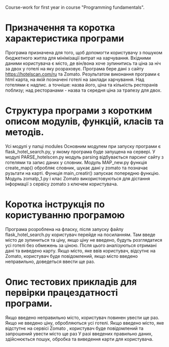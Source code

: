 Course-work for first year in course "Programming fundamentals".

# Призначення та коротка характеристика програми
Програма призначена для того, щоб допомогти користувачу з пошуком бюджетного житла для мінімізації витрат на харчування.
Вхідними даними користувача є місто, де він/вона хоче зупинитись та ціна за ніч за двох у готелі на яку розраховує.
Програма бере дані з сайту https://hotelscan.com/ru та Zomato. Результатом виконання програми є html карта, на якій позначені готелі на заклади харчування. Над готелями є надпис. а точніше: назва його, ціна та кількість ресторанів поблизу; над ресторанами - назва та середня ціна за трапезу для двох.

# Структура програми з коротким описом модулів, функцій, класів та методів.
Усі модулі у папці modules
Основним модулем при запуску програми є flask_hotel_search.py, у якому програма буде запущена на сервері. 
У модулі PARSE_hotelscen.py модуль parsing відбувається парсинг сайту з готелями та запис даних у словник. 
Модуль MAP_new.py функція create_map() обробляє словник, шукає дані у zomato та позначає рузьтати на карті. 
Функція main_creatir() запускає попередню функцію.
Модуль zomatp_1.py і клас Zomato використовуються для дістання інформації з сервісу zomato з ключем користувача.

# Коротка інструкція по користуванню програмою
Програма розроблена на фласку, після запуску файлу flask_hotel_search.py користувач перейде на посиланням. Там введе місто де зупиниться та ціну, якщо ціну не введено, будуть розглядатися усі готелі без обмежень за ціною. Після цього аналізуються отримані дані та виведено карту. Якщо місто, яке ввів користувач, відсутнє на Zomato, користувач буде повідомлений, якщо місто введено неправильно, доведеться ввести ще раз.

# Опис тестових прикладів для первірки працездатності програми.
Якщо введено неправильно місто, користувач повинен увести ще раз.
Якщо не введено ціну, обробляються усі готелі.
Якщо введено місто, яке відстутнє на сервісі Zomato , користувач буде повідомлений та запрошений увести місто ще раз
У разі введених правильно даних, здійснюється пошук, обробка та виведення карти для користувача.

